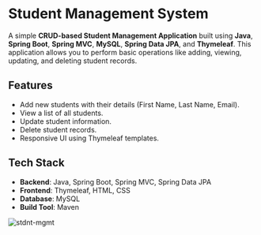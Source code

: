 # Student Management System

A simple **CRUD-based Student Management Application** built using **Java**, **Spring Boot**, **Spring MVC**, **MySQL**, **Spring Data JPA**, and **Thymeleaf**. This application allows you to perform basic operations like adding, viewing, updating, and deleting student records.

## Features

- Add new students with their details (First Name, Last Name, Email).
- View a list of all students.
- Update student information.
- Delete student records.
- Responsive UI using Thymeleaf templates.

## Tech Stack

- **Backend**: Java, Spring Boot, Spring MVC, Spring Data JPA
- **Frontend**: Thymeleaf, HTML, CSS
- **Database**: MySQL
- **Build Tool**: Maven

![stdnt-mgmt](https://github.com/user-attachments/assets/0c5d7cfc-1f40-44cf-bca9-f3ddc0d534d5)
